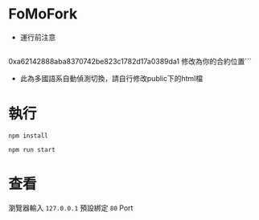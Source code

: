 # FoMoFork

- 運行前注意

  ```請先將 public/js/bundle.js 內
0xa62142888aba8370742be823c1782d17a0389da1
修改為你的合約位置```
  
- 此為多國語系自動偵測切換，請自行修改public下的html檔


# 執行

```npm install```

```npm run start```

# 查看
瀏覽器輸入 ```127.0.0.1``` 預設綁定 ```80``` Port
